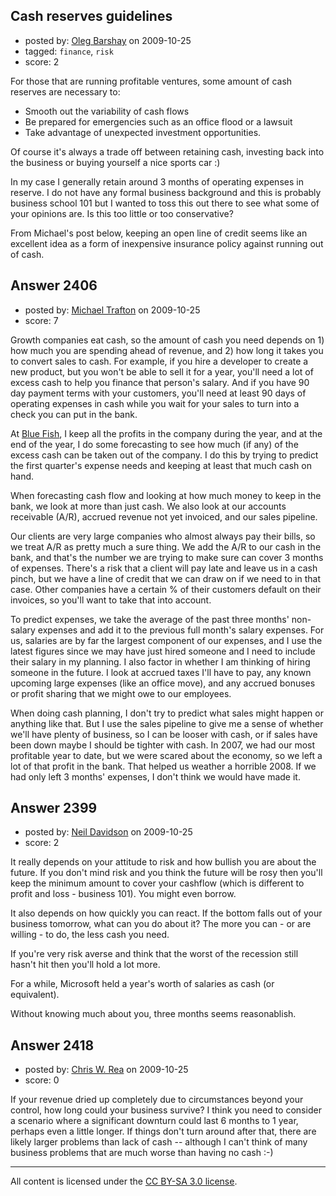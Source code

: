 ## Cash reserves guidelines

- posted by: [Oleg Barshay](https://stackexchange.com/users/-1/1098-oleg-barshay) on 2009-10-25
- tagged: `finance`, `risk`
- score: 2

For those that are running profitable ventures, some amount of cash reserves are necessary to: 

* Smooth out the variability of cash flows 
* Be prepared for emergencies such as an office flood or a lawsuit
* Take advantage of unexpected investment opportunities.  

Of course it's always a trade off between retaining cash, investing back into the business or buying yourself a nice sports car :)  

In my case I generally retain around 3 months of operating expenses in reserve.  I do not have any formal business background and this is probably business school 101 but I wanted to toss this out there to see what some of your opinions are.  Is this too little or too conservative?  

From Michael's post below, keeping an open line of credit seems like an excellent idea as a form of inexpensive insurance policy against running out of cash.


## Answer 2406

- posted by: [Michael Trafton](https://stackexchange.com/users/-1/19-michael-trafton) on 2009-10-25
- score: 7

<p>Growth companies eat cash, so the amount of cash you need depends on 1) how much you are spending ahead of revenue, and 2) how long it takes you to convert sales to cash. For example, if you hire a developer to create a new product, but you won't be able to sell it for a year, you'll need a lot of excess cash to help you finance that person's salary. And if you have 90 day payment terms with your customers, you'll need at least 90 days of operating expenses in cash while you wait for your sales to turn into a check you can put in the bank.</p>

<p>At <a href="http://www.bluefishgroup.com" rel="nofollow">Blue Fish</a>, I keep all the profits in the company during the year, and at the end of the year, I do some forecasting to see how much (if any) of the excess cash can be taken out of the company.  I do this by trying to predict the first quarter's expense needs and keeping at least that much cash on hand.</p>

<p>When forecasting cash flow and looking at how much money to keep in the bank, we look at more than just cash. We also look at our accounts receivable (A/R), accrued revenue not yet invoiced, and our sales pipeline. </p>

<p>Our clients are very large companies who almost always pay their bills, so we treat A/R as pretty much a sure thing. We add the A/R to our cash in the bank, and that's the number we are trying to make sure can cover 3 months of expenses. There's a risk that a client will pay late and leave us in a cash pinch, but we have a line of credit that we can draw on if we need to in that case. Other companies have a certain % of their customers default on their invoices, so you'll want to take that into account. </p>

<p>To predict expenses, we take the average of the past three months' non-salary expenses and add it to the previous full month's salary expenses. For us, salaries are by far the largest component of our expenses, and I use the latest figures since we may have just hired someone and I need to include their salary in my planning. I also factor in whether I am thinking of hiring someone in the future. I look at accrued taxes I'll have to pay, any known upcoming large expenses (like an office move), and any accrued bonuses or profit sharing that we might owe to our employees.</p>

<p>When doing cash planning, I don't try to predict what sales might happen or anything like that. But I use the sales pipeline to give me a sense of whether we'll have plenty of business, so I can be looser with cash, or if sales have been down maybe I should be tighter with cash. In 2007, we had our most profitable year to date, but we were scared about the economy, so we left a lot of that profit in the bank. That helped us weather a horrible 2008. If we had only left 3 months' expenses, I don't think we would have made it.</p>



## Answer 2399

- posted by: [Neil Davidson](https://stackexchange.com/users/-1/210-neil-davidson) on 2009-10-25
- score: 2

It really depends on your attitude to risk and how bullish you are about the future. If you don't mind risk and you think the future will be rosy then you'll keep the minimum amount to cover your cashflow (which is different to profit and loss - business 101). You might even borrow.

It also depends on how quickly you can react. If the bottom falls out of your business tomorrow, what can you do about it? The more you can - or are willing - to do, the less cash you need.

If you're very risk averse and think that the worst of the recession still hasn't hit then you'll hold a lot more.

For a while, Microsoft held a year's worth of salaries as cash (or equivalent).

Without knowing much about you, three months seems reasonablish.



## Answer 2418

- posted by: [Chris W. Rea](https://stackexchange.com/users/-1/953-chris-w-rea) on 2009-10-25
- score: 0

If your revenue dried up completely due to circumstances beyond your control, how long could your business survive?  I think you need to consider a scenario where a significant downturn could last 6 months to 1 year, perhaps even a little longer.  If things don't turn around after that, there are likely larger problems than lack of cash -- although I can't think of many business problems that are much worse than having no cash :-)





---

All content is licensed under the [CC BY-SA 3.0 license](https://creativecommons.org/licenses/by-sa/3.0/).
